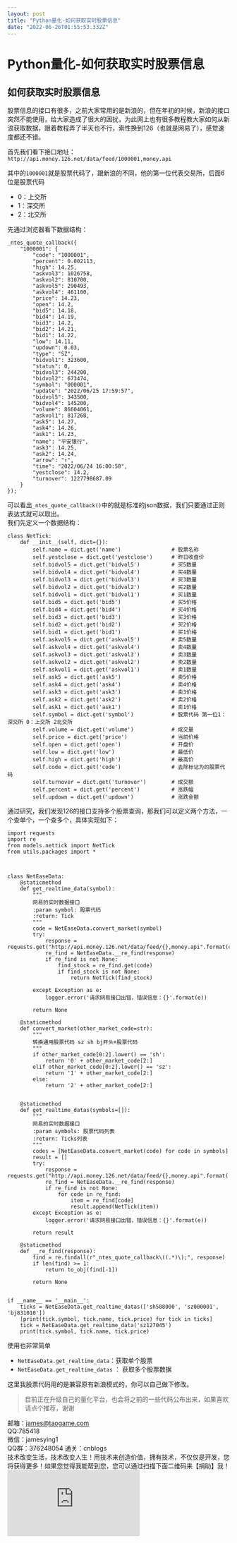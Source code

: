 ```yaml
---
layout: post
title: "Python量化-如何获取实时股票信息"
date: "2022-06-26T01:55:53.332Z"
---
```

Python量化-如何获取实时股票信息
===================

如何获取实时股票信息
----------

股票信息的接口有很多，之前大家常用的是新浪的，但在年初的时候，新浪的接口突然不能使用，给大家造成了很大的困扰，为此网上也有很多教程教大家如何从新浪获取数据，跟着教程弄了半天也不行，索性换到126（也就是网易了），感觉速度都还不错。

首先我们看下接口地址：`http://api.money.126.net/data/feed/1000001,money.api`

其中的`1000001`就是股票代码了，跟新浪的不同，他的第一位代表交易所，后面6位是股票代码

*   0：上交所
*   1：深交所
*   2：北交所

先通过浏览器看下数据结构：

    _ntes_quote_callback({
        "1000001": {
            "code": "1000001",
            "percent": 0.002113,
            "high": 14.25,
            "askvol3": 1026758,
            "askvol2": 810700,
            "askvol5": 290493,
            "askvol4": 461100,
            "price": 14.23,
            "open": 14.2,
            "bid5": 14.18,
            "bid4": 14.19,
            "bid3": 14.2,
            "bid2": 14.21,
            "bid1": 14.22,
            "low": 14.11,
            "updown": 0.03,
            "type": "SZ",
            "bidvol1": 323600,
            "status": 0,
            "bidvol3": 244200,
            "bidvol2": 673474,
            "symbol": "000001",
            "update": "2022/06/25 17:59:57",
            "bidvol5": 343500,
            "bidvol4": 145200,
            "volume": 86604061,
            "askvol1": 817268,
            "ask5": 14.27,
            "ask4": 14.26,
            "ask1": 14.23,
            "name": "平安银行",
            "ask3": 14.25,
            "ask2": 14.24,
            "arrow": "↑",
            "time": "2022/06/24 16:00:58",
            "yestclose": 14.2,
            "turnover": 1227798687.09
        }
    });
    

可以看出`_ntes_quote_callback()`中的就是标准的json数据，我们只要通过正则表达式就可以取出。  
我们先定义一个数据结构：

    class NetTick:
        def __init__(self, dict={}):
            self.name = dict.get('name')                # 股票名称
            self.yestclose = dict.get('yestclose')      # 昨日收盘价
            self.bidvol5 = dict.get('bidvol5')          # 买5数量
            self.bidvol4 = dict.get('bidvol4')          # 买4数量
            self.bidvol3 = dict.get('bidvol3')          # 买3数量
            self.bidvol2 = dict.get('bidvol2')          # 买2数量
            self.bidvol1 = dict.get('bidvol1')          # 买1数量
            self.bid5 = dict.get('bid5')                # 买5价格
            self.bid4 = dict.get('bid4')                # 买4价格
            self.bid3 = dict.get('bid3')                # 买3价格
            self.bid2 = dict.get('bid2')                # 买2价格
            self.bid1 = dict.get('bid1')                # 买1价格
            self.askvol5 = dict.get('askvol5')          # 卖5数量
            self.askvol4 = dict.get('askvol4')          # 卖4数量
            self.askvol3 = dict.get('askvol3')          # 卖3数量
            self.askvol2 = dict.get('askvol2')          # 卖2数量
            self.askvol1 = dict.get('askvol1')          # 卖1数量
            self.ask5 = dict.get('ask5')                # 卖5价格
            self.ask4 = dict.get('ask4')                # 卖4价格
            self.ask3 = dict.get('ask3')                # 卖3价格
            self.ask2 = dict.get('ask2')                # 卖2价格
            self.ask1 = dict.get('ask1')                # 卖1价格
            self.symbol = dict.get('symbol')            # 股票代码 第一位1：深交所 0：上交所 2北交所
            self.volume = dict.get('volume')            # 成交量
            self.price = dict.get('price')              # 当前价格
            self.open = dict.get('open')                # 开盘价
            self.low = dict.get('low')                  # 最低价
            self.high = dict.get('high')                # 最高价
            self.code = dict.get('code')                # 去除标记为的股票代码
            self.turnover = dict.get('turnover')        # 成交额
            self.percent = dict.get('percent')          # 涨跌幅
            self.updown = dict.get('updown')            # 涨跌金额
    

通过研究，我们发现126的接口支持多个股票查询，那我们可以定义两个方法，一个查单个，一个查多个，具体实现如下：

    import requests
    import re
    from models.nettick import NetTick
    from utils.packages import *
    
    
    
    class NetEaseData:
        @staticmethod
        def get_realtime_data(symbol):
            """
            网易的实时数据接口
            :param symbol: 股票代码
            :return: Tick
            """
            code = NetEaseData.convert_market(symbol)
            try:
                response = requests.get("http://api.money.126.net/data/feed/{},money.api".format(code)).text
                re_find = NetEaseData.__re_find(response)
                if re_find is not None:
                    find_stock = re_find.get(code)
                    if find_stock is not None:
                        return NetTick(find_stock)
    
            except Exception as e:
                logger.error('请求网易接口出错，错误信息：{}'.format(e))
    
            return None
    
        @staticmethod
        def convert_market(other_market_code=str):
            """
            转换通用股票代码 sz sh bj开头+股票代码
            """
            if other_market_code[0:2].lower() == 'sh':
                return '0' + other_market_code[2:]
            elif other_market_code[0:2].lower() == 'sz':
                return '1' + other_market_code[2:]
            else:
                return '2' + other_market_code[2:]
    
    
        @staticmethod
        def get_realtime_datas(symbols=[]):
            """
            网易的实时数据接口
            :param symbols: 股票代码列表
            :return: Ticks列表
            """
            codes = [NetEaseData.convert_market(code) for code in symbols]
            result = []
            try:
                response = requests.get("http://api.money.126.net/data/feed/{},money.api".format(','.join(codes))).text
                re_find = NetEaseData.__re_find(response)
                if re_find is not None:
                    for code in re_find:
                        item = re_find[code]
                        result.append(NetTick(item))
            except Exception as e:
                logger.error('请求网易接口出错，错误信息：{}'.format(e))
    
            return result
    
        @staticmethod
        def __re_find(response):
            find = re.findall(r"_ntes_quote_callback\((.*)\);", response)
            if len(find) >= 1:
                return to_obj(find[-1])
    
            return None
    
    
    if __name__ == '__main__':
        ticks = NetEaseData.get_realtime_datas(['sh588000', 'sz000001', 'bj831010'])
        [print(tick.symbol, tick.name, tick.price) for tick in ticks]
        tick = NetEaseData.get_realtime_data('sz127045')
        print(tick.symbol, tick.name, tick.price)
    

使用也非常简单

*   `NetEaseData.get_realtime_data`：获取单个股票
*   `NetEaseData.get_realtime_datas` ： 获取多个股票数据

这里我股票代码用的是兼容原有新浪模式的，你可以自己做下修改。

> 目前正在升级自己的量化平台，也会将之前的一些代码公布出来，如果喜欢请点个推荐，谢谢

邮箱：james@taogame.com  
QQ:785418  
微信：jamesying1  
QQ群：376248054 通关：cnblogs  
技术改变生活，技术改变人生！用技术来创造价值，拥有技术，不仅仅是开发，您将获得更多！如果您觉得我能帮到您，您可以通过扫描下面二维码来【捐助】我！  
![](https://mobilecodec.alipay.com/show.htm?code=apkk7iarj6b5z7ik7f&picSize=L)